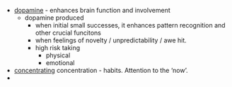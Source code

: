 - [dopamine]() - enhances brain function and involvement
    - dopamine produced 
        - when initial small successes, it enhances pattern recognition and other crucial funcitons
        - when feelings of novelty / unpredictability / awe hit.
        - high risk taking
            - physical 
            - emotional
- [concentrating]() concentration - habits. Attention to the ‘now’. 
- 
